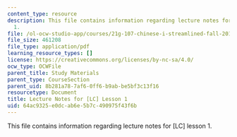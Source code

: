 ```yaml
---
content_type: resource
description: This file contains information regarding lecture notes for [LC] lesson
  1.
file: /ol-ocw-studio-app/courses/21g-107-chinese-i-streamlined-fall-2014/64ac9325e0dcab6e5b7c490975f43f6b_MIT21G_107F14_Chars1.pdf
file_size: 461208
file_type: application/pdf
learning_resource_types: []
license: https://creativecommons.org/licenses/by-nc-sa/4.0/
ocw_type: OCWFile
parent_title: Study Materials
parent_type: CourseSection
parent_uid: 8b281a78-7af6-0ff6-b9ab-be5bf3c13f16
resourcetype: Document
title: Lecture Notes for [LC] Lesson 1
uid: 64ac9325-e0dc-ab6e-5b7c-490975f43f6b
---
```

This file contains information regarding lecture notes for [LC] lesson 1.